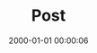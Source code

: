 ---
layout: post
title:  "Post"
date:   2000-01-01 00:00:06
categories: jekyll update
excerpt: Post
---